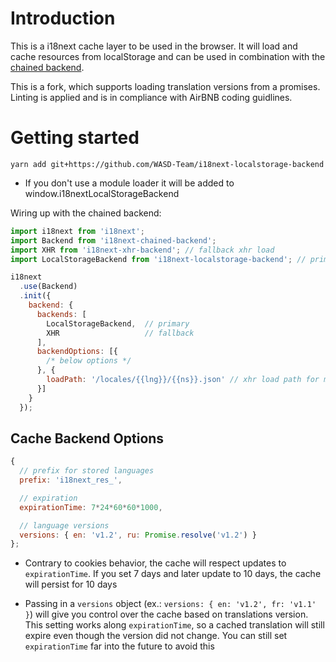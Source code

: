 # Introduction

This is a i18next cache layer to be used in the browser. It will load and cache resources from localStorage and can be used in combination with the [chained backend](https://github.com/WASD-Team/i18next-localstorage-backend).

This is a fork, which supports loading translation versions from a promises. Linting is applied and is in compliance with AirBNB coding guidlines.

# Getting started

`yarn add git+https://github.com/WASD-Team/i18next-localstorage-backend`

- If you don't use a module loader it will be added to window.i18nextLocalStorageBackend

Wiring up with the chained backend:

```js
import i18next from 'i18next';
import Backend from 'i18next-chained-backend';
import XHR from 'i18next-xhr-backend'; // fallback xhr load
import LocalStorageBackend from 'i18next-localstorage-backend'; // primary use cache

i18next
  .use(Backend)
  .init({
    backend: {
      backends: [
        LocalStorageBackend,  // primary
        XHR                   // fallback
      ],
      backendOptions: [{
        /* below options */
      }, {
        loadPath: '/locales/{{lng}}/{{ns}}.json' // xhr load path for my own fallback
      }]
    }
  });
```

## Cache Backend Options


```js
{
  // prefix for stored languages
  prefix: 'i18next_res_',

  // expiration
  expirationTime: 7*24*60*60*1000,

  // language versions
  versions: { en: 'v1.2', ru: Promise.resolve('v1.2') }
};
```

- Contrary to cookies behavior, the cache will respect updates to `expirationTime`. If you set 7 days and later update to 10 days, the cache will persist for 10 days

- Passing in a `versions` object (ex.: `versions: { en: 'v1.2', fr: 'v1.1' }`) will give you control over the cache based on translations version. This setting works along `expirationTime`, so a cached translation will still expire even though the version did not change. You can still set `expirationTime` far into the future to avoid this
